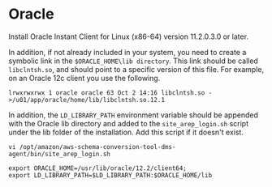 # Oracle<a name="CHAP_LargeDBs.SBS.configure-dms-agent-linux-host.oracle"></a>

Install Oracle Instant Client for Linux \(x86\-64\) version 11\.2\.0\.3\.0 or later\.

In addition, if not already included in your system, you need to create a symbolic link in the `$ORACLE_HOME\lib directory`\. This link should be called `libclntsh.so`, and should point to a specific version of this file\. For example, on an Oracle 12c client you use the following\.

```
lrwxrwxrwx 1 oracle oracle 63 Oct 2 14:16 libclntsh.so ->/u01/app/oracle/home/lib/libclntsh.so.12.1 
```

In addition, the `LD_LIBRARY_PATH` environment variable should be appended with the Oracle lib directory and added to the `site_arep_login.sh` script under the lib folder of the installation\. Add this script if it doesn't exist\.

```
vi /opt/amazon/aws-schema-conversion-tool-dms-agent/bin/site_arep_login.sh

export ORACLE_HOME=/usr/lib/oracle/12.2/client64; 
export LD_LIBRARY_PATH=$LD_LIBRARY_PATH:$ORACLE_HOME/lib
```